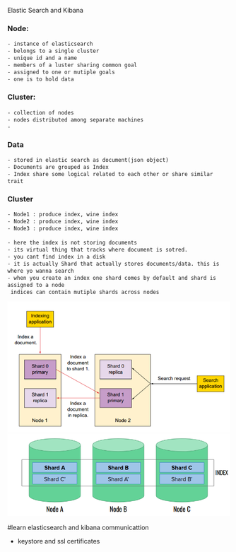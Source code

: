 Elastic Search and Kibana

### Node: 
	- instance of elasticsearch
	- belongs to a single cluster
	- unique id and a name
	- members of a luster sharing common goal
	- assigned to one or mutiple goals
	- one is to hold data

### Cluster:
	- collection of nodes
	- nodes distributed among separate machines
	- 


### Data
	- stored in elastic search as document(json object)
	- Documents are grouped as Index
	- Index share some logical related to each other or share similar trait


### Cluster 
	- Node1 : produce index, wine index
	- Node2 : produce index, wine index
	- Node3 : produce index, wine index

	- here the index is not storing documents
	- its virtual thing that tracks where document is sotred.
	- you cant find index in a disk
	- it is actually Shard that actually stores documents/data. this is where yo wanna search
	- when you create an index one shard comes by default and shard is assigned to a node
	 indices can contain mutiple shards across nodes
![image info](shards1.png) 
![image info](shards2.png)

#learn elasticsearch and kibana communicattion
- keystore and ssl certificates